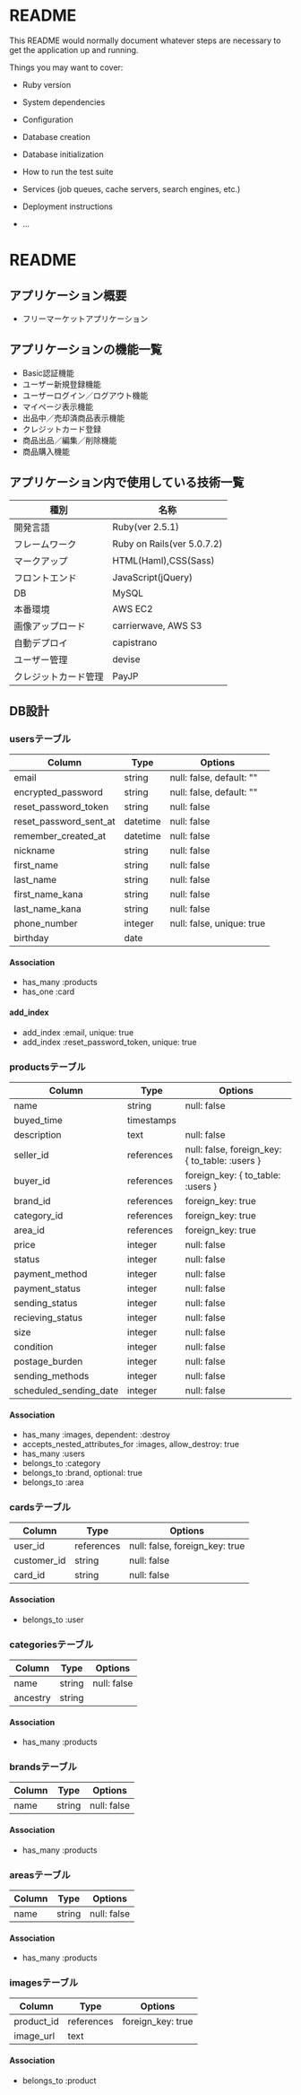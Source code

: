 # README

This README would normally document whatever steps are necessary to get the
application up and running.

Things you may want to cover:

* Ruby version

* System dependencies

* Configuration

* Database creation

* Database initialization

* How to run the test suite

* Services (job queues, cache servers, search engines, etc.)

* Deployment instructions

* ...
# README

## アプリケーション概要

- フリーマーケットアプリケーション


## アプリケーションの機能一覧

- Basic認証機能
- ユーザー新規登録機能
- ユーザーログイン／ログアウト機能
- マイページ表示機能
- 出品中／売却済商品表示機能
- クレジットカード登録
- 商品出品／編集／削除機能
- 商品購入機能

## アプリケーション内で使用している技術一覧
|種別|名称|
|------|----|
|開発言語|Ruby(ver 2.5.1)|
|フレームワーク|Ruby on Rails(ver 5.0.7.2)|
|マークアップ|HTML(Haml),CSS(Sass)|
|フロントエンド|JavaScript(jQuery)|
|DB|MySQL|
|本番環境|AWS EC2|
|画像アップロード|carrierwave, AWS S3|
|自動デプロイ|capistrano|
|ユーザー管理|devise|
|クレジットカード管理|PayJP|

## DB設計
### usersテーブル
|Column|Type|Options|
|------|----|-------|
|email|string|null: false, default: ""|
|encrypted_password|string|null: false, default: ""|
|reset_password_token|string|null: false|
|reset_password_sent_at|datetime|null: false|
|remember_created_at|datetime|null: false|
|nickname|string|null: false
|first_name|string|null: false
|last_name|string|null: false
|first_name_kana|string|null: false
|last_name_kana|string|null: false
|phone_number|integer|null: false, unique: true|
|birthday|date|
#### Association
- has_many :products
- has_one :card
#### add_index
- add_index :email, unique: true
- add_index :reset_password_token, unique: true
### productsテーブル
|Column|Type|Options|
|------|----|-------|
|name|string|null: false|
|buyed_time|timestamps||
|description|text|null: false|
|seller_id|references|null: false, foreign_key: { to_table: :users }|
|buyer_id|references|foreign_key: { to_table: :users }|
|brand_id|references|foreign_key: true|
|category_id|references|foreign_key: true|
|area_id|references|foreign_key: true|
|price|integer|null: false|
|status|integer|null: false|
|payment_method|integer|null: false|
|payment_status|integer|null: false|
|sending_status|integer|null: false|
|recieving_status|integer|null: false|
|size|integer|null: false|
|condition|integer|null: false|
|postage_burden|integer|null: false|
|sending_methods|integer|null: false|
|scheduled_sending_date|integer|null: false|
#### Association
- has_many :images, dependent: :destroy
- accepts_nested_attributes_for :images, allow_destroy: true
- has_many :users
- belongs_to :category
- belongs_to :brand, optional: true
- belongs_to :area
### cardsテーブル
|Column|Type|Options|
|------|----|-------|
|user_id|references|null: false, foreign_key: true|
|customer_id|string|null: false|
|card_id|string|null: false|
#### Association
- belongs_to :user
### categoriesテーブル
|Column|Type|Options|
|------|----|-------|
|name|string|null: false|
|ancestry|string||
#### Association
- has_many :products
### brandsテーブル
|Column|Type|Options|
|------|----|-------|
|name|string|null: false|
#### Association
- has_many :products
### areasテーブル
|Column|Type|Options|
|------|----|-------|
|name|string|null: false|
#### Association
- has_many :products
### imagesテーブル
|Column|Type|Options|
|------|----|-------|
|product_id|references|foreign_key: true|
|image_url|text|
#### Association
- belongs_to :product
